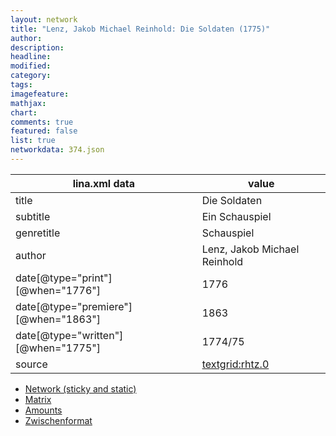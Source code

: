 ```yaml
---
layout: network
title: "Lenz, Jakob Michael Reinhold: Die Soldaten (1775)"
author:
description:
headline:
modified:
category:
tags:
imagefeature: 
mathjax: 
chart: 
comments: true
featured: false
list: true
networkdata: 374.json
---
```

lina.xml data  | value
------------- | -------------
title|Die Soldaten
subtitle|Ein Schauspiel
genretitle|Schauspiel
author|Lenz, Jakob Michael Reinhold
date[@type="print"][@when="1776"]|1776
date[@type="premiere"][@when="1863"]|1863
date[@type="written"][@when="1775"]|1774/75
source|[textgrid:rhtz.0](https://textgridlab.org/1.0/tgcrud-public/rest/textgrid:rhtz.0/data)



* [Network (sticky and static)](/network374)
* [Matrix](/matrix374)
* [Amounts](/amounts374)
* [Zwischenformat](/lina374 )
